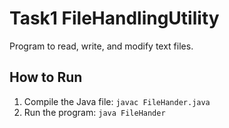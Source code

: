 # Task1 FileHandlingUtility

Program to read, write, and modify text files.

## How to Run

1. Compile the Java file:
   ```javac FileHander.java```
2. Run the program:
   ```java FileHander```
